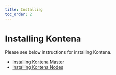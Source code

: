 ```yaml
---
title: Installing
toc_order: 2
---
```


# Installing Kontena

Please see below instructions for installing Kontena.

* [Installing Kontena Master](master.md)
* [Installing Kontena Nodes](nodes.md)
